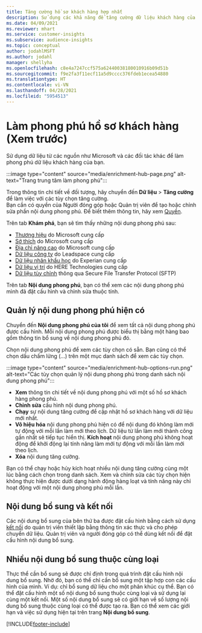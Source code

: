 ```yaml
---
title: Tăng cường hồ sơ khách hàng hợp nhất
description: Sử dụng các khả năng để tăng cường dữ liệu khách hàng của bạn.
ms.date: 04/09/2021
ms.reviewer: mhart
ms.service: customer-insights
ms.subservice: audience-insights
ms.topic: conceptual
author: jodahlMSFT
ms.author: jodahl
manager: shellyha
ms.openlocfilehash: c8e4a7247ccf575a62440038180010916b09d51b
ms.sourcegitcommit: f9e2fa3f11ecf11a5d9cccc376fdeb1ecea54880
ms.translationtype: HT
ms.contentlocale: vi-VN
ms.lasthandoff: 04/28/2021
ms.locfileid: "5954513"
---
```

# <a name="enrichment-for-customer-profiles-preview"></a>Làm phong phú hồ sơ khách hàng (Xem trước)

Sử dụng dữ liệu từ các nguồn như Microsoft và các đối tác khác để làm phong phú dữ liệu khách hàng của bạn.

:::image type="content" source="media/enrichment-hub-page.png" alt-text="Trang trung tâm làm phong phú":::

Trong thông tin chi tiết về đối tượng, hãy chuyển đến **Dữ liệu** > **Tăng cường** để làm việc với các tùy chọn tăng cường.    
Bạn cần có quyền của Người đóng góp hoặc Quản trị viên để tạo hoặc chỉnh sửa phần nội dung phong phú. Để biết thêm thông tin, hãy xem [Quyền](permissions.md).

Trên tab **Khám phá**, bạn sẽ tìm thấy những nội dung phong phú sau:

- [Thương hiệu](enrichment-microsoft.md) do Microsoft cung cấp
- [Sở thích](enrichment-microsoft.md) do Microsoft cung cấp
- [Địa chỉ nâng cao](enrichment-enhanced-addresses.md) do Microsoft cung cấp
- [Dữ liệu công ty](enrichment-leadspace.md) do Leadspace cung cấp
- [Dữ liệu nhân khẩu học](enrichment-experian.md) do Experian cung cấp
- [Dữ liệu vị trí](enrichment-here.md) do HERE Technologies cung cấp
- [Dữ liệu tùy chỉnh](enrichment-SFTP-custom-import.md) thông qua Secure File Transfer Protocol (SFTP)

Trên tab **Nội dung phong phú**, bạn có thể xem các nội dung phong phú mình đã đặt cấu hình và chỉnh sửa thuộc tính.

## <a name="manage-existing-enrichments"></a>Quản lý nội dung phong phú hiện có

Chuyển đến **Nội dung phong phú của tôi** để xem tất cả nội dung phong phú được cấu hình. Mỗi nội dung phong phú được biểu thị bằng một hàng bao gồm thông tin bổ sung về nội dung phong phú đó.

Chọn nội dung phong phú để xem các tùy chọn có sẵn. Bạn cũng có thể chọn dấu chấm lửng (...) trên một mục danh sách để xem các tùy chọn.

:::image type="content" source="media/enrichment-hub-options-run.png" alt-text="Các tùy chọn quản lý nội dung phong phú trong danh sách nội dung phong phú":::

- **Xem** thông tin chi tiết về nội dung phong phú với một số hồ sơ khách hàng phong phú.
- **Chỉnh sửa** cấu hình nội dung phong phú.
- **Chạy** sự nội dung tăng cường để cập nhật hồ sơ khách hàng với dữ liệu mới nhất.
- **Vô hiệu hóa** nội dung phong phú hiện có để nội dung đó không làm mới tự động với mỗi lần làm mới theo lịch. Dữ liệu từ lần làm mới thành công gần nhất sẽ tiếp tục hiển thị. **Kích hoạt** nội dung phong phú không hoạt động để khởi động lại tính năng làm mới tự động với mỗi lần làm mới theo lịch.
- **Xóa** nội dung tăng cường.

Bạn có thể chạy hoặc hủy kích hoạt nhiều nội dung tăng cường cùng một lúc bằng cách chọn trong danh sách. Xem và chỉnh sửa các tùy chọn hiện không thực hiện được dưới dạng hành động hàng loạt và tính năng này chỉ hoạt động với một nội dung phong phú mỗi lần.

## <a name="enrichments-and-connections"></a>Nội dung bổ sung và kết nối

Các nội dung bổ sung của bên thứ ba được đặt cấu hình bằng cách sử dụng [kết nối](connections.md) do quản trị viên thiết lập bằng thông tin xác thực và cho phép chuyển dữ liệu. Quản trị viên và người đóng góp có thể dùng kết nối để đặt cấu hình nội dung bổ sung.  

## <a name="multiple-enrichments-of-the-same-type"></a>Nhiều nội dung bổ sung thuộc cùng loại

Thực thể cần bổ sung sẽ được chỉ định trong quá trình đặt cấu hình nội dung bổ sung. Nhờ đó, bạn có thể chỉ cần bổ sung một tập hợp con các cấu hình của mình. Ví dụ: chỉ bổ sung dữ liệu cho một phân khúc cụ thể. Bạn có thể đặt cấu hình một số nội dung bổ sung thuộc cùng loại và sử dụng lại cùng một kết nối. Một số nội dung bổ sung sẽ có giới hạn về số lượng nội dung bổ sung thuộc cùng loại có thể được tạo ra. Bạn có thể xem các giới hạn và việc sử dụng hiện tại trên trang **Nội dung bổ sung**.

[!INCLUDE[footer-include](../includes/footer-banner.md)]
